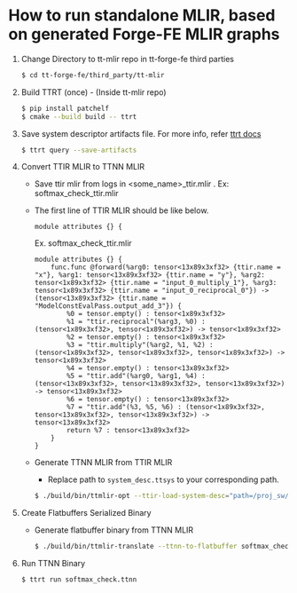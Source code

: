 # How to run standalone MLIR, based on generated Forge-FE MLIR graphs


1. Change Directory to tt-mlir repo in tt-forge-fe third parties
    ```bash
    $ cd tt-forge-fe/third_party/tt-mlir
    ```

2. Build TTRT (once) - (Inside tt-mlir repo)
    ```bash
    $ pip install patchelf
    $ cmake --build build -- ttrt
    ```

3. Save system descriptor artifacts file. For more info, refer [ttrt docs](https://docs.tenstorrent.com/tt-mlir/ttrt.html#generate-a-flatbuffer-file-from-compiler)
    ```bash
    $ ttrt query --save-artifacts
    ```

4. Convert TTIR MLIR to TTNN MLIR
    - Save ttir mlir from logs in <some_name>_ttir.mlir . Ex: softmax_check_ttir.mlir
    - The first line of TTIR MLIR should be like below.
        ```mlir
        module attributes {} {
        ```

        Ex. softmax_check_ttir.mlir
        ```mlir
        module attributes {} {
            func.func @forward(%arg0: tensor<13x89x3xf32> {ttir.name = "x"}, %arg1: tensor<13x89x3xf32> {ttir.name = "y"}, %arg2: tensor<1x89x3xf32> {ttir.name = "input_0_multiply_1"}, %arg3: tensor<1x89x3xf32> {ttir.name = "input_0_reciprocal_0"}) -> (tensor<13x89x3xf32> {ttir.name = "ModelConstEvalPass.output_add_3"}) {
                %0 = tensor.empty() : tensor<1x89x3xf32>
                %1 = "ttir.reciprocal"(%arg3, %0) : (tensor<1x89x3xf32>, tensor<1x89x3xf32>) -> tensor<1x89x3xf32>
                %2 = tensor.empty() : tensor<1x89x3xf32>
                %3 = "ttir.multiply"(%arg2, %1, %2) : (tensor<1x89x3xf32>, tensor<1x89x3xf32>, tensor<1x89x3xf32>) -> tensor<1x89x3xf32>
                %4 = tensor.empty() : tensor<13x89x3xf32>
                %5 = "ttir.add"(%arg0, %arg1, %4) : (tensor<13x89x3xf32>, tensor<13x89x3xf32>, tensor<13x89x3xf32>) -> tensor<13x89x3xf32>
                %6 = tensor.empty() : tensor<13x89x3xf32>
                %7 = "ttir.add"(%3, %5, %6) : (tensor<1x89x3xf32>, tensor<13x89x3xf32>, tensor<13x89x3xf32>) -> tensor<13x89x3xf32>
                return %7 : tensor<13x89x3xf32>
            }
        }
        ```
    - Generate TTNN MLIR from TTIR MLIR
        - Replace path to `system_desc.ttsys` to your corresponding path.
        ```bash
        $ ./build/bin/ttmlir-opt --ttir-load-system-desc="path=/proj_sw/user_dev/akannan/forge/tt-forge-fe/third_party/tt-mlir/ttrt-artifacts/system_desc.ttsys" --ttir-to-ttnn-backend-pipeline softmax_check_ttir.mlir -o softmax_check_ttnn.mlir
        ```

5. Create Flatbuffers Serialized Binary
    - Generate flatbuffer binary from TTNN MLIR
        ```bash
        $ ./build/bin/ttmlir-translate --ttnn-to-flatbuffer softmax_check_ttnn.mlir -o softmax_check.ttnn
        ```

6. Run TTNN Binary
    ```bash
    $ ttrt run softmax_check.ttnn
    ```
